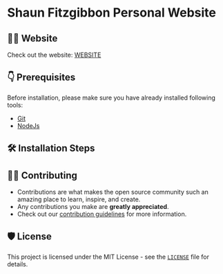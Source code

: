 # Shaun Fitzgibbon Personal Website

## 👨‍💻 Website

Check out the website: [WEBSITE](http://shauns-portfolio.netlify.app/)

## 👇 Prerequisites

Before installation, please make sure you have already installed following tools:

- [Git](https://git-scm.com/downloads)
- [NodeJs](https://nodejs.org/en/download/)

## 🛠️ Installation Steps

## 👨‍💻 Contributing

- Contributions are what makes the open source community such an amazing place to learn, inspire, and create.
- Any contributions you make are **greatly appreciated**.
- Check out our [contribution guidelines](Contributing.md) for more information.

## 🛡️ License

This project is licensed under the MIT License - see the [`LICENSE`](LICENSE) file for details.

